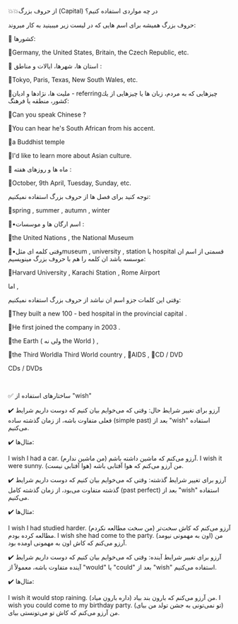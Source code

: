 💥💥از حروف بزرگ (Capital) در چه مواردى استفاده كنيم؟


حروف بزرگ هميشه براى اسم هايى كه در ليست زير ميبينيد به كار ميروند:

🔷 كشورها:

📌Germany, the United States, Britain, the Czech Republic, etc. 

🔷 استان ها، شهرها، ايالات و مناطق : 

📌Tokyo, Paris, Texas, New South Wales, etc. 



🔷مليت ها، نژادها و اديان - referringچيزهايى كه به مردم، زبان ها يا چيزهايى از يك كشور، منطقه يا فرهنگ:

📌Can you speak Chinese ? 

📌You can hear he's South African from his accent.

📌a Buddhist temple 


📌I'd like to learn more about Asian culture. 

🔷 ماه ها و روزهاى هفته : 

📌October, 9th April, Tuesday, Sunday, etc. 

توجه كنيد براى فصل ها از حروف بزرگ استفاده نميكنيم: 

📌spring , summer , autumn , winter 

🔷•اسم ارگان ها و موسسات : 

📌the United Nations , the National Museum 

🔷•وقتى كلمه اى مثلmuseum , university , station يا hospital قسمتى از اسم ان موسسه باشد ان كلمه را هم با حروف بزرگ مينويسيم:
 
📌Harvard University , Karachi Station , Rome Airport 

اما , 

وقتى اين كلمات جزو اسم ان نباشد از حروف بزرگ استفاده نميكنيم: 

📌They built a new 100 - bed hospital in the provincial capital . 

📌He first joined the company in 2003 . 



📌the Earth ( ولى نه the World ) , 

📌the Third Worldla Third World country , 
📌AIDS , 
📌CD / DVD 

CDs / DVDs


<br>


✅ ساختارهای استفاده از "wish"

✔️ آرزو برای تغییر شرایط حال:
وقتی که می‌خوایم بیان کنیم که دوست داریم شرایط فعلی متفاوت باشه، از زمان گذشته ساده (simple past) بعد از "wish" استفاده می‌کنیم.

✔️ مثال‌ها:

I wish I had a car. 
(من ماشین ندارم) آرزو می‌کنم که ماشین داشته باشم.
I wish it were sunny.
(هوا آفتابی نیست) من آرزو می‌کنم که هوا آفتابی باشه.

✔️ آرزو برای تغییر شرایط گذشته:
وقتی که می‌خوایم بیان کنیم که دوست داریم شرایط گذشته متفاوت می‌بود، از زمان گذشته کامل (past perfect) بعد از "wish" استفاده می‌کنیم.

✔️ مثال‌ها:

I wish I had studied harder.
(من سخت مطالعه نکردم) آرزو می‌کنم که کاش سخت‌تر مطالعه کرده بودم.
I wish she had come to the party.
(اون به مهمونی نیومد) من آرزو می‌کنم که کاش اون به مهمونی اومده بود.

✔️ آرزو برای تغییر شرایط آینده:
وقتی که می‌خوایم بیان کنیم که دوست داریم شرایط آینده متفاوت باشه، معمولاً از "would" یا "could" بعد از "wish" استفاده می‌کنیم.

✔️ مثال‌ها:

I wish it would stop raining.
(داره بارون میاد) من آرزو می‌کنم که بارون بند بیاد.
I wish you could come to my birthday party.
(تو نمی‌تونی به جشن تولد من بیای) من آرزو می‌کنم که کاش تو می‌تونستی بیای.



